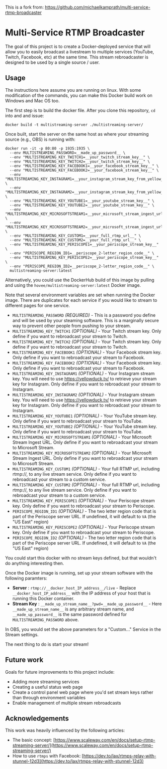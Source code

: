 This is a fork from: https://github.com/michaelkamprath/multi-service-rtmp-broadcaster

# Multi-Service RTMP Broadcaster

The goal of this project is to create a Docker-deployed service that will allow you to easily broadcast a livestream to multiple services (YouTube, Twitch, Facebook, etc) at the same time. This stream rebroadcaster is designed to be used by a single source / user.

## Usage
The instructions here assume you are running on linux. With some modification of the commands, you can make this Docker build work on Windows and Mac OS too.

The first step is to build the docker file. After you clone this repository, `cd` into and and issue:

```
docker build -t multistreaming-server ./multistreaming-server/
```

Once built, start the server on the same host as where your streaming source (e.g., OBS) is running with:

```
docker run -it -p 80:80 -p 1935:1935 \
  --env MULTISTREAMING_PASSWORD=__made_up_password__ \
  --env "MULTISTREAMING_KEY_TWITCH1=__your_twitch_stream_key__" \
  --env "MULTISTREAMING_KEY_TWITCH2=__your_twitch_stream_key__" \
  --env "MULTISTREAMING_KEY_FACEBOOK1=__your_facebook_stream_key__" \
  --env "MULTISTREAMING_KEY_FACEBOOK2=__your_facebook_stream_key__" \
  --env "MULTISTREAMING_KEY_INSTAGRAM1=__your_instagram_stream_key_from_yellow_duck__" \
  --env "MULTISTREAMING_KEY_INSTAGRAM2=__your_instagram_stream_key_from_yellow_duck__" \
  --env "MULTISTREAMING_KEY_YOUTUBE1=__your_youtube_stream_key__" \  
  --env "MULTISTREAMING_KEY_YOUTUBE2=__your_youtube_stream_key__" \  
  --env "MULTISTREAMING_KEY_MICROSOFTSTREAM1=__your_microsoft_stream_ingest_url__" \
  --env "MULTISTREAMING_KEY_MICROSOFTSTREAM2=__your_microsoft_stream_ingest_url__" \
  --env "MULTISTREAMING_KEY_CUSTOM1=__your_full_rtmp_url__" \
  --env "MULTISTREAMING_KEY_CUSTOM2=__your_full_rtmp_url__" \
  --env "MULTISTREAMING_KEY_PERISCOPE1=__your_periscope_stream_key__" \
  --env "PERISCOPE_REGION_ID1=__periscope_2-letter_region_code__" \
  --env "MULTISTREAMING_KEY_PERISCOPE2=__your_periscope_stream_key__" \
  --env "PERISCOPE_REGION_ID2=__periscope_2-letter_region_code__" \
  multistreaming-server:latest
```

Alternatively, you could use the DockerHub build of this image by pulling and using the `hovee/multistreaming-server:latest` Docker image.

Note that several environment variables are set when running the Docker image. There are duplicates for each service if you would like to stream to different pages for one service.

* `MULTISTREAMING_PASSWORD` _(REQUIRED)_ - This is a password you define and will be used by your steaming software. This is a marginally secure way to prevent other people from pushing to your stream.
* `MULTISTREAMING_KEY_TWITCH1` _(OPTIONAL)_ - Your Twitch stream key. Only define if you want to rebroadcast your stream to Twitch.
* `MULTISTREAMING_KEY_TWITCH2` _(OPTIONAL)_ - Your Twitch stream key. Only define if you want to rebroadcast your stream to Twitch.
* `MULTISTREAMING_KEY_FACEBOOK1` _(OPTIONAL)_ - Your Facebook stream key. Only define if you want to rebroadcast your stream to Facebook.
* `MULTISTREAMING_KEY_FACEBOOK2` _(OPTIONAL)_ - Your Facebook stream key. Only define if you want to rebroadcast your stream to Facebook.
* `MULTISTREAMING_KEY_INSTAGRAM1` _(OPTIONAL)_ - Your Instagram stream key. You will need to use https://yellowduck.tv/ to retrieve your stream key for Instagram. Only define if you want to rebroadcast your stream to Instagram.
* `MULTISTREAMING_KEY_INSTAGRAM2` _(OPTIONAL)_ - Your Instagram stream key. You will need to use https://yellowduck.tv/ to retrieve your stream key for Instagram. Only define if you want to rebroadcast your stream to Instagram.
* `MULTISTREAMING_KEY_YOUTUBE1` _(OPTIONAL)_ - Your YouTube stream key. Only define if you want to rebroadcast your stream to YouTube.
* `MULTISTREAMING_KEY_YOUTUBE2` _(OPTIONAL)_ - Your YouTube stream key. Only define if you want to rebroadcast your stream to YouTube.
* `MULTISTREAMING_KEY_MICROSOFTSTREAM1` _(OPTIONAL)_ - Your Microsoft Stream Ingest URL. Only define if you want to rebroadcast your stream to Microsoft Stream.
* `MULTISTREAMING_KEY_MICROSOFTSTREAM2` _(OPTIONAL)_ - Your Microsoft Stream Ingest URL. Only define if you want to rebroadcast your stream to Microsoft Stream.
* `MULTISTREAMING_KEY_CUSTOM1` _(OPTIONAL)_ - Your full RTMP url, including rtmp://, to any live stream service. Only define if you want to rebroadcast your stream to a custom service.
* `MULTISTREAMING_KEY_CUSTOM2` _(OPTIONAL)_ - Your full RTMP url, including rtmp://, to any live stream service. Only define if you want to rebroadcast your stream to a custom service.
* `MULTISTREAMING_KEY_PERISCOPE1` _(OPTIONAL)_ - Your Periscope stream key. Only define if you want to rebroadcast your stream to Periscope.
* `PERISCOPE_REGION_ID1` _(OPTIONAL)_ - The two letter region code that is part of the Periscope server URL. If undefined, it will default to `VA` (the "US East" region)
* `MULTISTREAMING_KEY_PERISCOPE2` _(OPTIONAL)_ - Your Periscope stream key. Only define if you want to rebroadcast your stream to Periscope.
* `PERISCOPE_REGION_ID2` _(OPTIONAL)_ - The two letter region code that is part of the Periscope server URL. If undefined, it will default to `VA` (the "US East" region)

You could start this docker with no stream keys defined, but that wouldn't do anything interesting then.

Once the Docker image is running, set up your stream software with the following paramters:

* **Server** : `rtmp://__docker_host_IP_address__/live` - Replace `__docker_host_IP_address__` with the IP address of your host that is running this Docker container.
* **Stream Key** : `__made_up_stream_name__?pwd=__made_up_password__` - Here `__made_up_stream_name__` is any arbitrary stream name, and `__made_up_password__` is the same password defined for `MULTISTREAMING_PASSWORD` above.

In OBS, you would set the above parameters for a "Custom..." Service in the Stream settings.

The next thing to do is start your stream!

## Future work

Goals for future improvements to this project include:

* Adding more streaming services
* Creating a useful status web page
* Create a control panel web page where you'd set stream keys rather than through environment variables
* Enable management of multiple stream rebroadcasts

## Acknowledgements

This work was heavily influenced by the following articles:

* The basic concept: [https://www.scaleway.com/en/docs/setup-rtmp-streaming-server/](https://www.scaleway.com/en/docs/setup-rtmp-streaming-server/)
* How to use `rtmps` with Facebook: [https://dev.to/lax/rtmps-relay-with-stunnel-12d3](https://dev.to/lax/rtmps-relay-with-stunnel-12d3)
